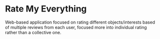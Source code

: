 # Rate My Everything
Web-based application focused on rating different objects/interests based of multiple reviews from each user, focused more into individual rating rather than a collective one.
